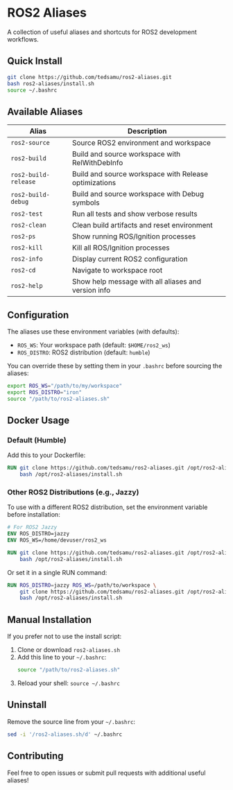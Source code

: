 # ROS2 Aliases

A collection of useful aliases and shortcuts for ROS2 development workflows.

## Quick Install

```bash
git clone https://github.com/tedsamu/ros2-aliases.git
bash ros2-aliases/install.sh
source ~/.bashrc
```

## Available Aliases

| Alias | Description |
|-------|-------------|
| `ros2-source` | Source ROS2 environment and workspace |
| `ros2-build` | Build and source workspace with RelWithDebInfo |
| `ros2-build-release` | Build and source workspace with Release optimizations |
| `ros2-build-debug` | Build and source workspace with Debug symbols |
| `ros2-test` | Run all tests and show verbose results |
| `ros2-clean` | Clean build artifacts and reset environment |
| `ros2-ps` | Show running ROS/Ignition processes |
| `ros2-kill` | Kill all ROS/Ignition processes |
| `ros2-info` | Display current ROS2 configuration |
| `ros2-cd` | Navigate to workspace root |
| `ros2-help` | Show help message with all aliases and version info |

## Configuration

The aliases use these environment variables (with defaults):

- `ROS_WS`: Your workspace path (default: `$HOME/ros2_ws`)
- `ROS_DISTRO`: ROS2 distribution (default: `humble`)

You can override these by setting them in your `.bashrc` before sourcing the aliases:

```bash
export ROS_WS="/path/to/my/workspace"
export ROS_DISTRO="iron"
source "/path/to/ros2-aliases.sh"
```

## Docker Usage

### Default (Humble)

Add this to your Dockerfile:

```dockerfile
RUN git clone https://github.com/tedsamu/ros2-aliases.git /opt/ros2-aliases && \
    bash /opt/ros2-aliases/install.sh
```

### Other ROS2 Distributions (e.g., Jazzy)

To use with a different ROS2 distribution, set the environment variable before installation:

```dockerfile
# For ROS2 Jazzy
ENV ROS_DISTRO=jazzy
ENV ROS_WS=/home/devuser/ros2_ws

RUN git clone https://github.com/tedsamu/ros2-aliases.git /opt/ros2-aliases && \
    bash /opt/ros2-aliases/install.sh
```

Or set it in a single RUN command:

```dockerfile
RUN ROS_DISTRO=jazzy ROS_WS=/path/to/workspace \
    git clone https://github.com/tedsamu/ros2-aliases.git /opt/ros2-aliases && \
    bash /opt/ros2-aliases/install.sh
```

## Manual Installation

If you prefer not to use the install script:

1. Clone or download `ros2-aliases.sh`
2. Add this line to your `~/.bashrc`:
   ```bash
   source "/path/to/ros2-aliases.sh"
   ```
3. Reload your shell: `source ~/.bashrc`

## Uninstall

Remove the source line from your `~/.bashrc`:
```bash
sed -i '/ros2-aliases.sh/d' ~/.bashrc
```

## Contributing

Feel free to open issues or submit pull requests with additional useful aliases!

